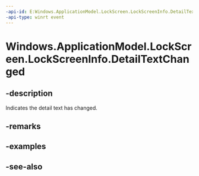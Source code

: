 ```yaml
---
-api-id: E:Windows.ApplicationModel.LockScreen.LockScreenInfo.DetailTextChanged
-api-type: winrt event
---
```


<!-- Event syntax
public event Windows.Foundation.TypedEventHandler DetailTextChanged<Windows.ApplicationModel.LockScreen.LockScreenInfo,  object>
-->

# Windows.ApplicationModel.LockScreen.LockScreenInfo.DetailTextChanged

## -description
Indicates the detail text has changed.

## -remarks

## -examples

## -see-also
